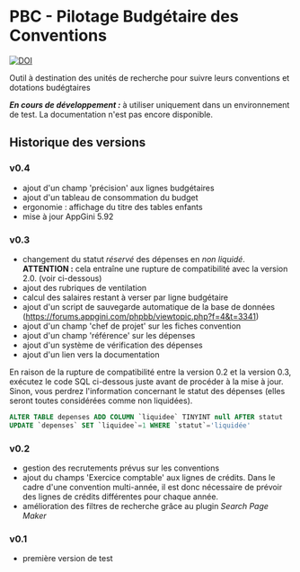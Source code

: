 # PBC - Pilotage Budgétaire des Conventions

[![DOI](https://www.zenodo.org/badge/172482280.svg)](https://www.zenodo.org/badge/latestdoi/172482280)

Outil à destination des unités de recherche pour suivre leurs conventions et dotations budégtaires

**_En cours de développement :_** à utiliser uniquement dans un environnement de test. La documentation n'est pas encore disponible.

## Historique des versions

### v0.4

- ajout d'un champ 'précision' aux lignes budgétaires
- ajout d'un tableau de consommation du budget
- ergonomie : affichage du titre des tables enfants
- mise à jour AppGini 5.92

### v0.3

- changement du statut *réservé* des dépenses en *non liquidé*. **ATTENTION :** cela entraîne une rupture de compatibilité avec la version 2.0. (voir ci-dessous)
- ajout des rubriques de ventilation
- calcul des salaires restant à verser par ligne budgétaire
- ajout d'un script de sauvegarde automatique de la base de données (https://forums.appgini.com/phpbb/viewtopic.php?f=4&t=3341)
- ajout d'un champ 'chef de projet' sur les fiches convention
- ajout d'un champ 'référence' sur les dépenses
- ajout d'un système de vérification des dépenses
- ajout d'un lien vers la documentation

En raison de la rupture de compatibilité entre la version 0.2 et la version 0.3, exécutez le code SQL ci-dessous juste avant de procéder à la mise à jour. Sinon, vous perdrez l'information concernant le statut des dépenses (elles seront toutes considérées comme non liquidées).

```sql
ALTER TABLE depenses ADD COLUMN `liquidee` TINYINT null AFTER statut
UPDATE `depenses` SET `liquidee`=1 WHERE `statut`='liquidée'
```

### v0.2

- gestion des recrutements prévus sur les conventions
- ajout du champs 'Exercice comptable' aux lignes de crédits. Dans le cadre d'une
  convention multi-année, il est donc nécessaire de prévoir des lignes de crédits
  différentes pour chaque année.
- amélioration des filtres de recherche grâce au plugin *Search Page Maker*

### v0.1

- première version de test
